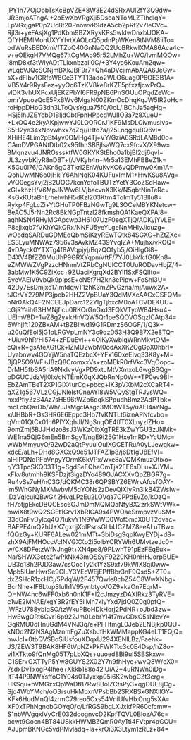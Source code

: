jPY1h77OjOpbTsKcBpVZE+8W3E24dSRxAUl2fY3Q9dw=
JR3mjoATngAI+2oEwXbVRgXji5DsoaNToMLZTlhdlqY=
LpVGxjgaP0p2Uc8t20PnowvR9dzA5cb2pRf2v7IeCVc=
RjI3r+yeFAsjXg1PdKbm9BZXRykKPs5wklwDnxbUOKA=
QfYHEMlMohUXYYfvtXAOLcQ5pdnPpWKen8tNVM8iiTo=
odWuRsBEDXmVfTZoQ40GnNaQQ2UoBRkwIXMA86Aca4c=
v+eOEkgH7VMQg67jtCgMAo95r52LMhZu+WO/IvmMQOw=
i8mD8xf3tWlyADtTLkxnbzaIi0C/+3Y4yo6KouAm2qw=
wLqbVJQcSCNjmBXkJBF9r7+Qh4aDVcjimAbAQA6JeGw=
sX+dFIbv1GRfpW8Ge3TYT13ado2WLO6uag0P6OE3B1A=
VB5Y4r9RysFez+yyOc6TzKV8ke8rKZF5pfxzfjcwPrQ=
vlDK3vhUXPcxUjEKZPbYl6FR9pNB6PnSGUuOPqdZeWc=
omrVpuozQcE5PxBWv6MgaN00ZKmOcDhqKqJW5IR2oHc=
roHppDHoG3dn3LToQvsYgua75f0/0cL/IBChJa5aqHg=
HSj5lhJZEYcbD1BljdObtFpnHPpcdWJIIO3a7z8XueU=
+LxOQ4e2kyAKpjwwYJ0LOORCrJ1KF9MsDLCivmusIvs=
S5H2ye34xNpvwhxx7qZq//iHto7a/j25LnqgquBQ6vI=
XHiHE4Lim2pBt4yv0OMHg4Tj+VY/GziA6SRdLAM8d0o=
CAmDVPGANtDtb02k95fhnSBBjlsaWQ7cx9fcvX/X99w=
8Mqnzvu4JNROsssktfW0GKYKStEho0a1bjBI2dj6qvI=
JL3zyvbKjyR8nDBT+f/JVKyh4n+Mr5a13EMhFBBeZ1k=
K5Gu0l76/GAKn5gC3TkrI2EnV/uKvKC6vQDPmw0Km1A=
QohUwMN6o0jHkiY6AhlNqK04KUFuxImM1+HwKSu8AVg=
vVQ0egsYvj2jB2UOG7kcnYqfoTBUTzYetY3CoZSdHaw=
xGI+khzH/V6MpJNWw6LVjbacvnX3Kk/N5qbtNinTeRc=
KsGxKUtaBhLrhelwhH5dKzI203Ktm4ToImTy51BlIu8=
Rykp4FgLcZi+YtGHuTP0FBzNGwTg9L3OCeMBYKNetcw=
BeAC5J5rNn2Rc8BkNGpTntzl28fkmshQA1KaeQXPAl8=
aqhNSN4RHyMGApcwp3H6107UzF0egXTjQ/ADKyjYvLE=
P8ejixqb7fVKhYQkORx/NNFU5yeYLgeNnMHiyJicuzg=
wOodqSARDuGDMEoQbmSiKzyREwTQtk84SGXC+hZtZXc=
ES3LyuMNWAz7956v3sAvkMZ439YvqIZA+Mujhx/vROQ=
4vDAyck0YTXTg4f8AVqpjyj/BqzQOfyb5j/OiHlgGi8=
D4XV4BfZZ0MuUhP9GRXYqpmVftF/7YJ0LbYlcfG0Kn8=
eZMWWZVgPzzcHNnmVtZRbCgNUlCCT0UuRODavHbjZ/4=
3abMw1K5C9ZiKcc+9ZUaciKgrqXd2BYil1SxFSQlIto=
SyeVAElV9vbQk9pIpsE+cN5f7HZkn3ePipw+FoShI3U=
42Dy7EsDmjxc17lmtdqwT1zhK3mZPvGzna/mjAuwx2A=
tJCrVY279MP3jpeb2HHZ2VpBUaY3QdMVXcAACxCSFQM=
nNr0AkQ4F2NCEEJpDarc122YIgTjbxcM0oATCVDEKUU=
cGjRYaihG3HMNjfIcu0RKOrGnGxd3FQkVTyoW84Hsu4=
UEImV8D+1wZ8g2y+kHnVQW5Qr1peSQOVOSqzICAtp34=
6WhjIft120ZBxAM+tBZBIlwd19G1RDmzS6OGF/1/Q3k=
u20uQfEol5jG1oLRGVpLmNY3c9qzD53H3Q9B7X2e8TQ=
+Uiuv9hRrHi574+zFDuEvl++4OiKyXwblgWRnMkvtOM=
cQi+R+gsAteXGfCk+IZMU2wbM0odAxXKZOgGpX0hbrI=
Uyabnwv4GQYjW5naTQEzbcX+YFx160xeElvq33K8y+M=
3jQP5O9WF+J8zQ8CromxxVs+zoMEkR0rfVkc3VqOopc=
DrMH5fbSA5riA9NxIvyVgxPD9xtJMtVXmxoL6wgB6Qg=
pDGUCJdzVjl0lx/cNTEmK0qXJQbRnNp0W++TP0ev9BI=
EbZAmTBeT2XP1GiX4urCg+pbcg+lK3pVXbM2cXCaRT4=
qXZ1g567VLzCGjJNleIstCneAYl8W5VQyStgTRJysWQ=
nxxPfiyZzB4Az7sHE96tWZp6qqkSPpudhBmz2AdPTbk=
mcLcbQarDb/Wh/uJsMgcIAsgc3MOtWT5y/uAEI4aYNg=
x/JHBbR+Gs3HR6E6Eppc3Hb7fvKNTLt6iznAPNfcvbo=
qVm01QtCx01h6PIYXqhJI/NgSnqOE4ffT0XLnyzlZHo=
9omZmj5BJJHxlzo8sJ3WKzOloXgTRE3kZwYGU3zJNMk=
WE1na5QjG6mEn5BmSgyT/ngE9i25G1Hxe1mRDxYcUMc=
wWbMmyuyO/92wD2aQtPyuulOuIXGCETRuA0yLJewqkw=
xdcE/aLh+DHd8GXCxQ9e51JTFAZ1p8/j6Dt1gU8EfVI=
alHIPQNqPFbVnpyYOrmK6kVPx/wxe8aVQMKmuzOtixo=
r/Y3TpcSKQ03T1g+SgdSeEQheOmTjs2FE6sDLu+XJYM=
xFkv8utmhh9KSFDzjt3igzDYo489GJACXXvQpZBGR7g=
Ru4vSs7uH/nC3G/dQKMC38r6QPSBYZ6EWrvAfosfOAY=
im5WhGNyMXMwbvM5dYONs2zDevQIXIyRn3ikB4ZWsIw=
iDzVqIcuiQBwG42HvgLPzEu2LOVqa7CPPdEvZo/kOzQ=
fH7otjgEkcDBQCEsc6OJmDmMQMQaNfyBX2zrkSWtVWk=
mwiX8t9wQ2SGEt1Grv1XbRICA9s4PWOaeSrmpvzVuSM=
33dOnFvDylcq4Q7lukvY1N9VwWD0Wof5mcX0UT2dvac=
BAFPE4mQ2hU+XZgxrjjXoIPsnsGLbUCZMZ8eeALuTBw=
fQQzGy+KURF6ALew021mMTt+3biDsg9qpKwyEYDj+d8=
zhX9AjFMHOccVcINVGXXp2i5olbYCRYWh6UMvtzeJc0=
w/CX8DFetzWfNJng9t+XN4pe8/9PLwhT91pEzFEqEuk=
Na/SHWX3ete2fwPkNk43mOSSyF9220KH0nHHJorpBUE=
UB3q18h2PJD3aw7csOocTy2k1YzS9xf79kWIX8qi0ww=
Mpb5lUmHwrSe9GluY3YEcWEjEPffBbr3nF9Qsd5+ZT0=
dxZSHoR1zcHCj/5PdqW/2F457Qwle8cbZ54C8WwXNbg=
BcrNhe+IF8LtupSluIh1V95ynbtyoVOZ9+kaOn7EqrM=
QHNW4nc6wFF0xb6n0nK1F+I2cJmzyzDAXIRkz3TyRVE=
c1wE2MNAE/xgY3R2fEY5ilMh7klyYxd7jdQ0Z0g0pfQ=
jWFzU788ybiqSO/tzWkuPBoHDkHorj2PdNR+oJbd3zw=
HwEwgORt6Cvr16p922Jm0LebrYl4f7mvGDxC5sNIcvY=
GqRMU0dHnuGdM4VNJ3q/e+PFHtmgL0Jeb2ENBjkp0QU=
kNDd2N2NSAgMznmFgZuXsbJfHkWMMappKG4eLT1FQjQ=
mvJcl+0tbQVSBoSiUsfouXDqxlJ294XENlLBz/Faehk=
JS/ZEW3T9BAK8HF6tVpNZkPkFWKTtc3c0E4Dsp/hZ8o=
vi1XTkto9fQnMg05T7pLbXQs+uuoed8Bi9ul5SBSkxw=
C1SEr+GXTTyP5Yw8GUYS2X02Y7n9fhHye+wvQ8W/oX0=
7sdxDvTxogP4lhee+Xkkb188o42iUiA2+4uRNWn0iDg=
ItT44P9NWYsffoC1Y04s0TJyxxp05i6K2wbgCZt3crg=
HKSqu+hVMGzxQpWaDf87Rw8BolZCtsPy3+qgDUE8jCg=
Sjo4WbYMch/oO3rsuHkMbxnVPsbBb2SRXBSxGNXllGY=
KFk6HudMnQI4zrmC79reo5Cxs54VniUfvHIxOng5sXA=
XF0xTPhNgnobGOYqO/c/LfRGS9bgLXJxkfPR60cfcmw=
S1nbWVgqxlVyCrE032doognvcD2KpfTQVL0BlozA76c=
bcwt9Gocn4BT84USkkHWMBZQmR0AyTti4FVtpr4pGCU=
AJJpmBKNGc5vdPMvladq+Ia+krOi3X3Ltym1zRLz+84=
